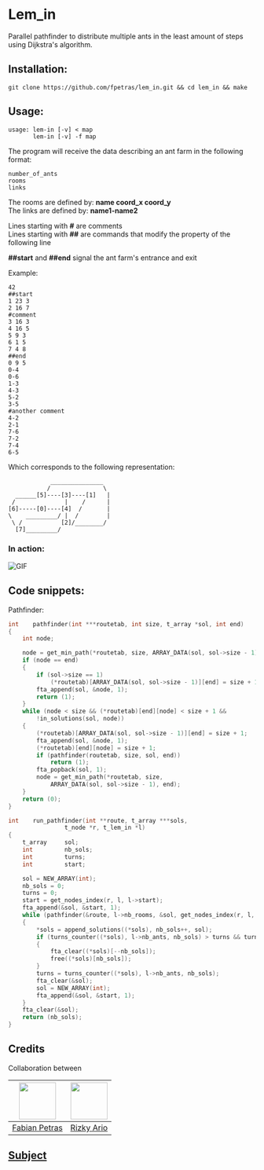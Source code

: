 # Lem_in

Parallel pathfinder to distribute multiple ants in the least amount of steps using Dijkstra's algorithm.

## Installation:

`git clone https://github.com/fpetras/lem_in.git && cd lem_in && make`

## Usage:

```
usage: lem-in [-v] < map
       lem-in [-v] -f map
```

The program will receive the data describing an ant farm in the following format:

```
number_of_ants
rooms
links
```

The rooms are defined by: **name coord_x coord_y**\
The links are defined by: **name1-name2**

Lines starting with **#** are comments\
Lines starting with **##** are commands that modify the property of the following line

**##start** and **##end** signal the ant farm's entrance and exit

Example:

```
42
##start
1 23 3
2 16 7
#comment
3 16 3
4 16 5
5 9 3
6 1 5
7 4 8
##end
0 9 5
0-4
0-6
1-3
4-3
5-2
3-5
#another comment
4-2
2-1
7-6
7-2
7-4
6-5
```

Which corresponds to the following representation:

```
            _______________
           /               \
  ______[5]----[3]----[1]   |
 /              |    /      |
[6]-----[0]----[4]  /       |
\    _________/ |  /        |
 \ /           [2]/________/
  [7]_________/
```

### In action:

![GIF](http://g.recordit.co/suXfwLMWeZ.gif)

## Code snippets:

Pathfinder:

```C
int    pathfinder(int ***routetab, int size, t_array *sol, int end)
{
    int node;

    node = get_min_path(*routetab, size, ARRAY_DATA(sol, sol->size - 1), end);
    if (node == end)
    {
        if (sol->size == 1)
            (*routetab)[ARRAY_DATA(sol, sol->size - 1)][end] = size + 1;
        fta_append(sol, &node, 1);
        return (1);
    }
    while (node < size && (*routetab)[end][node] < size + 1 &&
        !in_solutions(sol, node))
    {
        (*routetab)[ARRAY_DATA(sol, sol->size - 1)][end] = size + 1;
        fta_append(sol, &node, 1);
        (*routetab)[end][node] = size + 1;
        if (pathfinder(routetab, size, sol, end))
            return (1);
        fta_popback(sol, 1);
        node = get_min_path(*routetab, size,
            ARRAY_DATA(sol, sol->size - 1), end);
    }
    return (0);
}

int    run_pathfinder(int **route, t_array ***sols,
                t_node *r, t_lem_in *l)
{
    t_array     sol;
    int         nb_sols;
    int         turns;
    int         start;

    sol = NEW_ARRAY(int);
    nb_sols = 0;
    turns = 0;
    start = get_nodes_index(r, l, l->start);
    fta_append(&sol, &start, 1);
    while (pathfinder(&route, l->nb_rooms, &sol, get_nodes_index(r, l, l->end)))
    {
        *sols = append_solutions((*sols), nb_sols++, sol);
        if (turns_counter((*sols), l->nb_ants, nb_sols) > turns && turns != 0)
        {
            fta_clear((*sols)[--nb_sols]);
            free((*sols)[nb_sols]);
        }
        turns = turns_counter((*sols), l->nb_ants, nb_sols);
        fta_clear(&sol);
        sol = NEW_ARRAY(int);
        fta_append(&sol, &start, 1);
    }
    fta_clear(&sol);
    return (nb_sols);
}
```

## Credits

Collaboration between

|<img src="https://avatars0.githubusercontent.com/u/34797639" width="75px;"/>|<img src="https://avatars0.githubusercontent.com/u/6814254" width="75px;"/>|
| --------- | --------- |
| [Fabian Petras](https://github.com/fpetras) | [Rizky Ario](https://github.com/rizkyario) |

## [Subject](https://github.com/fpetras/42-subjects/blob/master/lem-in.en.pdf "lem-in.en.pdf")
